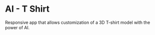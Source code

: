 
# AI - T Shirt

Responsive app that allows customization of a 3D T-shirt model with the power of AI.